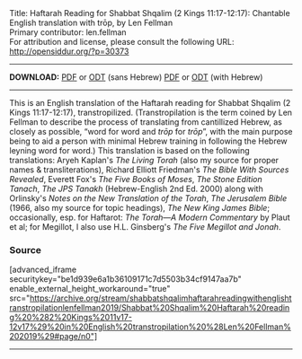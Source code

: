 <html>
<head></head>
<body>
Title: Haftarah Reading for Shabbat Shqalim (2 Kings 11:17-12:17): Chantable English translation with trōp, by Len Fellman<br />
Primary contributor: len.fellman<br />
For attribution and license, please consult the following URL: <a href="http://opensiddur.org/?p=30373">http://opensiddur.org/?p=30373</a>
<p />
<hr />

<strong>DOWNLOAD:</strong> 
<a href="https://archive.org/download/shabbatshqalimhaftarahreadingwithenglishtranstropilationlenfellman2019/Shabbat%20Shqalim%20Haftarah%20reading%20%282%20Kings%2011v17-12v17%29%20in%20English%20transtropilation%20%28Len%20Fellman%202019%29%20-%20english%20only.pdf">PDF</a> or <a href="https://archive.org/download/shabbatshqalimhaftarahreadingwithenglishtranstropilationlenfellman2019/Shabbat%20Shqalim%20Haftarah%20reading%20%282%20Kings%2011v17-12v17%29%20in%20English%20transtropilation%20%28Len%20Fellman%202019%29%20-%20english%20only.odt">ODT</a> (sans Hebrew)
<a href="https://archive.org/download/shabbatshqalimhaftarahreadingwithenglishtranstropilationlenfellman2019/Shabbat%20Shqalim%20Haftarah%20reading%20%282%20Kings%2011v17-12v17%29%20in%20English%20transtropilation%20%28Len%20Fellman%202019%29.pdf">PDF</a> or <a href="https://archive.org/download/shabbatshqalimhaftarahreadingwithenglishtranstropilationlenfellman2019/Shabbat%20Shqalim%20Haftarah%20reading%20%282%20Kings%2011v17-12v17%29%20in%20English%20transtropilation%20%28Len%20Fellman%202019%29.odt">ODT</a> (with Hebrew)

<hr />

This is an English translation of the Haftarah reading for Shabbat Shqalim (2 Kings 11:17-12:17), transtropilized. (Transtropilation is the term coined by Len Fellman to describe the process of translating from cantillized Hebrew, as closely as possible, “word for word and <em>trōp</em> for <em>trōp</em>”, with the main purpose being to aid a person with minimal Hebrew training in following the Hebrew leyning word for word.) This translation is based on the following translations: Aryeh Kaplan's <em>The Living Torah</em> (also my source for proper names &amp; transliterations), Richard Elliott Friedman's <em>The Bible With Sources Revealed</em>, Everett Fox's <em>The Five Books of Moses</em>, <em>The Stone Edition Tanach</em>, <em>The JPS Tanakh</em> (Hebrew-English 2nd Ed. 2000) along with Orlinsky's <em>Notes on the New Translation of the Torah</em>, <em>The Jerusalem Bible</em> (1966, also my source for topic headings), <em>The New King James Bible</em>; occasionally, esp. for Haftarot: <em>The Torah—A Modern Commentary</em> by Plaut et al; for Megillot, I also use H.L. Ginsberg's <em>The Five Megillot and Jonah</em>.

<h3>Source</h3>

[advanced_iframe securitykey="be1d939e6a1b36109171c7d5503b34cf9147aa7b" enable_external_height_workaround="true" src="https://archive.org/stream/shabbatshqalimhaftarahreadingwithenglishtranstropilationlenfellman2019/Shabbat%20Shqalim%20Haftarah%20reading%20%282%20Kings%2011v17-12v17%29%20in%20English%20transtropilation%20%28Len%20Fellman%202019%29#page/n0"]

<hr />

&nbsp;
</body>
</html>